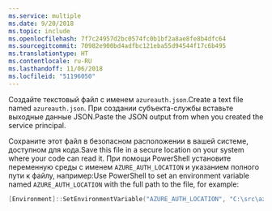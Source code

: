 ```yaml
---
ms.service: multiple
ms.date: 9/20/2018
ms.topic: include
ms.openlocfilehash: 7f7c24957d2bc0574fc0b1bf2a8ae8fe8b4dfc64
ms.sourcegitcommit: 70982e900bd4adfbc121eba55d94544f17c6b495
ms.translationtype: HT
ms.contentlocale: ru-RU
ms.lasthandoff: 11/06/2018
ms.locfileid: "51196050"
---
```

<span data-ttu-id="be716-101">Создайте текстовый файл с именем `azureauth.json`.</span><span class="sxs-lookup"><span data-stu-id="be716-101">Create a text file named `azureauth.json`.</span></span> <span data-ttu-id="be716-102">При создании субъекта-службы вставьте выходные данные JSON.</span><span class="sxs-lookup"><span data-stu-id="be716-102">Paste the JSON output from when you created the service principal.</span></span>

<span data-ttu-id="be716-103">Сохраните этот файл в безопасном расположении в вашей системе, доступном для кода.</span><span class="sxs-lookup"><span data-stu-id="be716-103">Save this file in a secure location on your system where your code can read it.</span></span> <span data-ttu-id="be716-104">При помощи PowerShell установите переменную среды с именем `AZURE_AUTH_LOCATION` и указанием полного пути к файлу, например:</span><span class="sxs-lookup"><span data-stu-id="be716-104">Use PowerShell to set an environment variable named `AZURE_AUTH_LOCATION` with the full path to the file, for example:</span></span>

```powershell
[Environment]::SetEnvironmentVariable("AZURE_AUTH_LOCATION", "C:\src\azureauth.json", "User")
```
